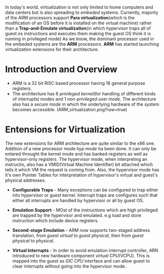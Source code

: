 In today's world, virtualization is not only limited to home computers and data centers but is also spreading to *embeded* systems. Currently, majority of the ARM processors support **Para virtualization**(which is the modification of an OS before it is installed on the virtual machine) rather than a **Trap-and-Emulate virtualization**(in which hypervisor traps all of guest os instructions and executes them making the guest OS think it is running in privileged mode) As we know, the dominant processor used in the embeded systems are the **ARM** processors. **ARM** has started launching virtualization extensions for their architecture.

# Introduction and Overview

- ARM is a 32 bit RISC based processor having 16 general purpose registers.
- The architecture has 6 *privileged kernel*(for handling of different kinds of interrupts) modes and 1 *non-privileged user mode*. The architecture also has a *secure mode* in which the underlying hardware of the system becomes accessible. 
(ARM\_virtualization.png?raw=true)

# Entensions for Virtualization

The new extensions for ARM architecture are quite similar to the x86 one. Addition of a new processor mode *hyp mode* ha been done. It can only be entered throught the kernel mode and has banked registers as well as hypervisor-only registers. The hypervisor mode, when interpreting an instructio, also has a VMID(Virtual Machine Identifier) bit attached which tells it which VM the request is coming from. Also, the hypervisor mode has it's own Pointer Tables for interpretation of hypervisor's virtual and guest's physical addresses. 

- **Configurable Traps** - Many exceptions can be configured to trap either into hypervisor or guest kernel. Interrupt traps are configures such that either all interrupts are handled by hypervisor or all by guest OS.

- **Emulation Support** - MOst of the instructions which are high privileged are trapped by the hypervisor and emulated. e.g load and store instruction which include device registers.

- **Second-stage Emulation** - ARM now supports two-staged address translation, from *guest virtual* to *guest physical*, then from *guest physical* to *physical*. 

- **Virtual Interrupts** - In order to avoid emulation interrupt controller, ARN introduced to new hardware component *virtual CPU*(VCPU). This is mapped into the guest as *GIC CPU* interface and can allow guest to clear interrupts without going into the hypervisor mode.
